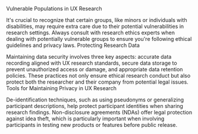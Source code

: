 Vulnerable Populations in UX Research

It's crucial to recognize that certain groups, like minors or individuals with disabilities, may require extra care due to their potential vulnerabilities in research settings.
Always consult with research ethics experts when dealing with potentially vulnerable groups to ensure you're following ethical guidelines and privacy laws.
Protecting Research Data

Maintaining data security involves three key aspects: accurate data recording aligned with UX research standards, secure data storage to prevent unauthorized access or damage, and appropriate data retention policies.
These practices not only ensure ethical research conduct but also protect both the researcher and their company from potential legal issues.
Tools for Maintaining Privacy in UX Research

De-identification techniques, such as using pseudonyms or generalizing participant descriptions, help protect participant identities when sharing research findings.
Non-disclosure agreements (NDAs) offer legal protection against idea theft, which is particularly important when involving participants in testing new products or features before public release.